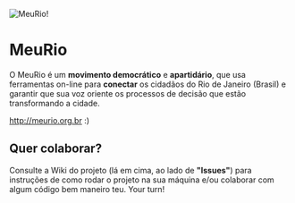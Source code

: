 ![MeuRio!](http://i.imgur.com/paXSv.png)

# MeuRio

O MeuRio é um **movimento democrático** e **apartidário**, que usa ferramentas on-line para **conectar** os cidadãos do Rio de Janeiro (Brasil) e garantir que sua voz oriente os processos de decisão que estão transformando a cidade.

http://meurio.org.br :)


## Quer colaborar?

Consulte a Wiki do projeto (lá em cima, ao lado de **"Issues"**) para instruções de como rodar o projeto na sua máquina e/ou colaborar com algum código bem maneiro teu. Your turn!
